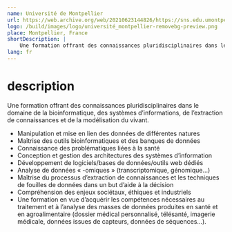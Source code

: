 ```yaml
---
name: Université de Montpellier
url: https://web.archive.org/web/20210623144826/https://sns.edu.umontpellier.fr/fr/master-sciences-numerique-pour-la-sante-montpellier/bcd/
logo: /build/images/logo/université_montpellier-removebg-preview.png
place: Montpellier, France
shortDescription: |
    Une formation offrant des connaissances pluridisciplinaires dans le domaine de la bioinformatique, des systèmes d’informations, de l’extraction de connaissances et de la modélisation du vivant
lang: fr
---
```


# description

Une formation offrant des connaissances pluridisciplinaires dans le domaine de la bioinformatique, des systèmes d’informations, de l’extraction de connaissances et de la modélisation du vivant.
- Manipulation et mise en lien des données de différentes natures
- Maîtrise des outils bioinformatiques et des banques de données
- Connaissance des problématiques liées à la santé
- Conception et gestion des architectures des systèmes d’information
- Développement de logiciels/bases de données/outils web dédiés
- Analyse de données « -omiques » (transcriptomique, génomique...)
- Maîtrise du processus d’extraction de connaissances et les techniques de fouilles de données dans un but d’aide à la décision
- Compréhension des enjeux sociétaux, éthiques et industriels
- Une formation en vue d’acquérir les compétences nécessaires au traitement et à l’analyse des masses de données produites en santé
et en agroalimentaire (dossier médical personnalisé, télésanté, imagerie médicale, données issues de capteurs, données de séquences...).
